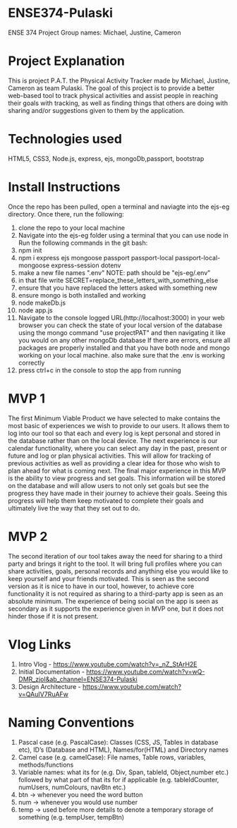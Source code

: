 # ENSE374-Pulaski

ENSE 374 Project
Group names: Michael, Justine, Cameron

# Project Explanation

This is project P.A.T. the Physical Activity Tracker made by Michael, Justine, Cameron as team Pulaski. The goal of this project is to provide a better web-based tool to track physical activities and assist people in reaching their goals with tracking, as well as finding things that others are doing with sharing and/or suggestions given to them by the application.

# Technologies used

HTML5, CSS3, Node.js, express, ejs, mongoDb,passport, bootstrap

# Install Instructions

Once the repo has been pulled, open a terminal and naviagte into the ejs-eg directory. Once there, run the following:

1. clone the repo to your local machine
2. Navigate into the ejs-eg folder using a terminal that you can use node in
   Run the following commands in the git bash:
3. npm init
4. npm i express ejs mongoose passport passport-local passport-local-mongoose express-session dotenv
5. make a new file names ".env" NOTE: path should be "ejs-eg/.env"
6. in that file write SECRET=replace_these_letters_with_something_else
7. ensure that you have replaced the letters asked with something new
8. ensure mongo is both installed and working
9. node makeDb.js
10. node app.js
11. Navigate to the console logged URL(http://localhost:3000) in your web browser
    you can check the state of your local version of the database using the mongo command "use projectPAT" and then navigating it like you would on any other mongoDb database
    If there are errors, ensure all packages are properly installed and that you have both node and mongo working on your local machine. also make sure that the .env is working correctly
12. press ctrl+c in the console to stop the app from running

# MVP 1

The first Minimum Viable Product we have selected to make contains the most basic of
experiences we wish to provide to our users. It allows them to log into our tool so that each and
every log is kept personal and stored in the database rather than on the local device. The next
experience is our calendar functionality, where you can select any day in the past, present or
future and log or plan physical activities. This will allow for tracking of previous activities as
well as providing a clear idea for those who wish to plan ahead for what is coming next. The
final major experience in this MVP is the ability to view progress and set goals. This information
will be stored on the database and will allow users to not only set goals but see the progress they
have made in their journey to achieve their goals. Seeing this progress will help them keep
motivated to complete their goals and ultimately live the way that they set out to do.

# MVP 2

The second iteration of our tool takes away the need for sharing to a third party and
brings it right to the tool. It will bring full profiles where you can share activities, goals, personal
records and anything else you would like to keep yourself and your friends motivated. This is
seen as the second version as it is nice to have in our tool, however, to achieve core functionality
it is not required as sharing to a third-party app is seen as an absolute minimum. The experience
of being social on the app is seen as secondary as it supports the experience given in MVP one,
but it does not hinder those if it is not present.

# Vlog Links

1. Intro Vlog - https://www.youtube.com/watch?v=_nZ_StArH2E
2. Initial Documentation - https://www.youtube.com/watch?v=wQ-DMR_zjoI&ab_channel=ENSE374-Pulaski
3. Design Architecture - https://www.youtube.com/watch?v=QAuIV7RuAFw

# Naming Conventions

1. Pascal case (e.g. PascalCase): Classes (CSS, JS, Tables in database etc), ID’s (Database and HTML), Names/for(HTML) and Directory names
2. Camel case (e.g. camelCase): File names, Table rows, variables, methods/functions
3. Variable names: what its for (e.g. Div, Span, tableId, Object,number etc.) followed by what part of that its for if applicable (e.g. tableIdCounter, numUsers, numColours, navBtn etc.)
4. btn -> whenever you need the word button
5. num -> whenever you would use number
6. temp -> used before more details to denote a temporary storage of something (e.g. tempUser, tempBtn)
